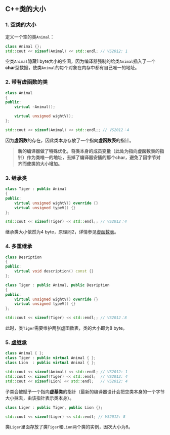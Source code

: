 ## C++类的大小
### 1. 空类的大小
定义一个空的类`Animal`：
```C++
class Animal {};
std::cout << sizeof(Animal) << std::endl; // VS2012: 1
```
空类`Animal`隐藏1 byte大小的空间，因为编译器强制的给类`Animal`插入了一个**char**型数据，使类`Animal`的每个对象在内存中都有自己唯一的地址。

### 2. 带有虚函数的类
```C++
class Animal 
{
public:
	virtual ~Animal();

	virtual unsigned wightV();
};

std::cout << sizeof(Animal) << std::endl;; // VS2012：4
```
因为**虚函数**的存在，因此类本身存放了一个指向**虚函数表**的指针。
> **新的编译器做了特殊优化，将类本身的成员变量（此处为指向虚函数表的指针）作为类唯一的地址，去掉了编译器安插的那个char，避免了因字节对齐而使类的大小增加。**

### 3. 继承类
```C++
class Tiger : public Animal 
{
public:
	virtual unsigned wightV() override {}
	virtual unsigned typeV() {}
};

std::cout << sizeof(Tiger) << std::endl;; // VS2012：4
```
继承类大小依然为4 byte，原理同2，详情参见[虚函数表](VirutalTable.md)。

### 4. 多重继承
```C++
class Desription
{
public:
	virtual void description() const {}
};

class Tiger : public Animal, public Desription
{
public:
	virtual unsigned wightV() override {}
	virtual unsigned typeV() {}
};

std::cout << sizeof(Tiger) << std::endl;; // VS2012：8
```
此时，类`Tiger`需要维护两张虚函数表，类的大小即为8 byte。

### 5. [虚继承](VirtualExtends.md)
```C++
class Animal { };
class Tiger : public virtual Animal { };
class Lion  : public virtual Animal { };
```
```C++
std::cout << sizeof(Animal) << std::endl; // VS2012: 1
std::cout << sizeof(Tiger) << std::endl;  // VS2012: 4
std::cout << sizeof(Lion) << std::endl;   // VS2012: 4
```
子类会被赋予一个指向**虚基类**的指针（最新的编译器设计会把空类本身的一个字节大小抹去，由该指针表示类本身）。
```C++
class Liger : public Tiger, public Lion {};

std::cout << sizeof(Liger) << std::endl; // VS2012: 8
```
类`Liger`里面存放了类`Tiger`和`Lion`两个类的实例，因次大小为8。
